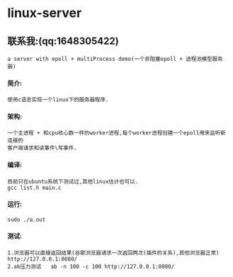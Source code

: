 # linux-server
## 联系我:(qq:1648305422) 
    a server with epoll + multiProcess demo(一个非阻塞epoll + 进程池模型服务器) 
#### 简介: 
    使用c语言实现一个linux下的服务器程序.
#### 架构:
    一个主进程 + 和cpu核心数一样的worker进程,每个worker进程创建一个epoll用来监听新连接的
    客户端请求和读事件\写事件.
#### 编译: 
    目前只在ubuntu系统下测试过,其他linux估计也可以. 
    gcc list.h main.c  
#### 运行:  
    sudo ./a.out 
#### 测试: 
    1.浏览器可以直接返回结果(谷歌浏览器请求一次返回两次(插件的关系),其他浏览器正常) http://127.0.0.1:8080/ 
    2.ab压力测试   ab -n 100 -c 100 http://127.0.0.1:8080/ 
